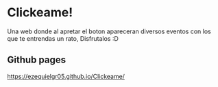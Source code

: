 # Clickeame!
Una web donde al apretar el boton apareceran diversos eventos con los que te entrendas un rato, Disfrutalos :D
## Github pages
https://ezequielgr05.github.io/Clickeame/
